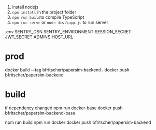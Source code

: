 1. install nodejs
2. `npm install` in the project folder
3. `npm run build`to compile TypeScript
4. `npm run serve` or `node dist\app.js` to run server

.env
SENTRY_DSN
SENTRY_ENVIRONMENT
SESSION_SECRET
JWT_SECRET
ADMINS
HOST_URL

# prod
   docker build --tag bfritscher/papersim-backend .
   docker push bfritscher/papersim-backend

# build
if dependency changed
  npm run docker-base
  docker push bfritscher/papersim-backend-base

  npm run build
  npm run docker
  docker push bfritscher/papersim-backend